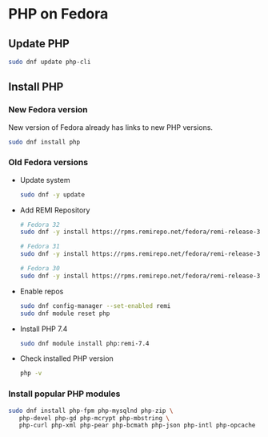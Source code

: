 # PHP on Fedora

## Update PHP

```bash
sudo dnf update php-cli
```

## Install PHP

### New Fedora version

New version of Fedora already has links to new PHP versions.

```bash
sudo dnf install php
```

### Old Fedora versions

- Update system
  ```bash
  sudo dnf -y update
  ```
- Add REMI Repository
  ```bash
  # Fedora 32
  sudo dnf -y install https://rpms.remirepo.net/fedora/remi-release-32.rpm

  # Fedora 31
  sudo dnf -y install https://rpms.remirepo.net/fedora/remi-release-31.rpm

  # Fedora 30
  sudo dnf -y install https://rpms.remirepo.net/fedora/remi-release-30.rpm
  ```
- Enable repos
  ```bash
  sudo dnf config-manager --set-enabled remi
  sudo dnf module reset php
  ```
- Install PHP 7.4
  ```bash
  sudo dnf module install php:remi-7.4
  ```
- Check installed PHP version
  ```bash
  php -v
  ```

### Install popular PHP modules

 ```bash
sudo dnf install php-fpm php-mysqlnd php-zip \
    php-devel php-gd php-mcrypt php-mbstring \
    php-curl php-xml php-pear php-bcmath php-json php-intl php-opcache
 ```
